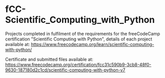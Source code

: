 # fCC-Scientific_Computing_with_Python

Projects completed in fulfilment of the requirements for the freeCodeCamp certification "Scientific Computing with Python", details of each project available at: https://www.freecodecamp.org/learn/scientific-computing-with-python/ 

Certificate and submitted files available at: 
https://www.freecodecamp.org/certification/fcc31c590b9-3cb8-48f0-9630-187180d2c1cd/scientific-computing-with-python-v7
